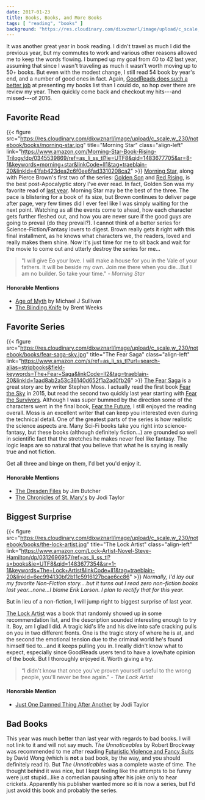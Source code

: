 ```yaml
---
date: 2017-01-23
title: Books, Books, and More Books
tags: [ "reading", "books" ]
background: "https://res.cloudinary.com/dixwznarl/image/upload/c_scale,q_jpegmini,w_1000/v1483678973/notebook/open-book.jpg"
---
```


It was another great year in book reading.  I didn't travel as much I did the previous year, but my commutes to work and various other reasons allowed me to keep the words flowing.  I bumped up my goal from 40 to 42 last year, assuming that since I wasn't traveling as much it wasn't worth moving up to 50+ books.  But even with the modest change, I still read 54 book by year's end, and a number of good ones in fact.  Again, [GoodReads does such a better job][gr2016] at presenting my books list than I could do, so hop over there are review my year.  Then quickly come back and checkout my hits---and missed---of 2016.

## Favorite Read

{{< figure src="https://res.cloudinary.com/dixwznarl/image/upload/c_scale,w_230/notebook/books/morning-star.jpg" title="Morning Star" class="align-left" link="https://www.amazon.com/Morning-Star-Book-Rising-Trilogy/dp/0345539869/ref=as_li_ss_tl?ie=UTF8&qid=1483677705&sr=8-1&keywords=morning+star&linkCode=ll1&tag=traeblain-20&linkId=41fab423dea2c6f0ee6fad3310208ca2" >}}
[Morning Star][], along with Pierce Brown's first two of the series: [Golden Son][] and [Red Rising][], is the best post-Apocalyptic story I've ever read.  In fact, Golden Son was my favorite read of [last year](/blog/so-many-books/).  Morning Star may be the best of the three.  The pace is blistering for a book of its size, but Brown continues to deliver page after page, very few times did I ever feel like I was simply waiting for the next point. Watching as all the events come to ahead, how each character gets further fleshed out, and how you are never sure if the good guys are going to prevail (do they prevail?).  I cannot think of a better series for Science-Fiction/Fantasy lovers to digest.  Brown really gets it right with this final installment, as he knows what characters we, the readers, loved and really makes them shine.  Now it's just time for me to sit back and wait for the movie to come out and utterly destroy the series for me...

> "I will give Eo your love. I will make a house for you in the Vale of your fathers. It will be beside my own. Join me there when you die...But I am no builder. So take your time."
> <cite>- Morning Star</cite>

#### Honorable Mentions

- [Age of Myth][] by Michael J Sullivan
- [The Blinding Knife][] by Brent Weeks

## Favorite Series

{{< figure src="https://res.cloudinary.com/dixwznarl/image/upload/c_scale,w_230/notebook/books/fear-saga-sky.jpg" title="The Fear Saga" class="align-left" link="https://www.amazon.com/s/ref=as_li_ss_tl?url=search-alias=stripbooks&field-keywords=The+Fear+Saga&linkCode=ll2&tag=traeblain-20&linkId=1aad8ab2a53c36140d652f1a2ad0fb26" >}}
[The Fear Saga][fear] is a great story arc by writer Stephen Moss.  I actually read the first book [Fear the Sky][fearsky] in 2015, but read the second two quickly last year starting with [Fear the Survivors][fearsurvivors].  Although I was super bummed by the direction some of the characters went in the final book, [Fear the Future][fearfuture], I still enjoyed the reading overall.  Moss is an excellent writer that can keep you interested even during the technical detail.  One of the greatest parts of the series is how realistic the science aspects are.  Many Sci-Fi books take you right into science-fantasy, but these books (although definitely fiction...) are grounded so well in scientific fact that the stretches he makes never feel like fantasy.  The logic leaps are so natural that you believe that what he is saying is really true and not fiction.

Get all three and binge on them, I'd bet you'd enjoy it.

#### Honorable Mentions

- [The Dresden Files][] by Jim Butcher
- [The Chronicles of St. Mary's][stmary] by Jodi Taylor

## Biggest Surprise

{{< figure src="https://res.cloudinary.com/dixwznarl/image/upload/c_scale,w_230/notebook/books/the-lock-artist.jpg" title="The Lock Artist" class="align-left" link="https://www.amazon.com/Lock-Artist-Novel-Steve-Hamilton/dp/0312696957/ref=as_li_ss_tl?s=books&ie=UTF8&qid=1483677354&sr=1-1&keywords=The+Lock+Artist&linkCode=ll1&tag=traeblain-20&linkId=6ec994130bf2b11c5916127bcae6cc86" >}}
_Normally, I'd lay out my favorite Non-Fiction story....but it turns out I read zero non-fiction books last year...none...I blame Erik Larson.  I plan to rectify that for this year._

But in lieu of a non-fiction, I will jump right to biggest surprise of last year.  

[The Lock Artist][lock] was a book that randomly showed up in some recommendation list, and the description sounded interesting enough to try it.  Boy, am I glad I did.  A tragic kid's life and his dive into safe cracking pulls on you in two different fronts.  One is the tragic story of where he is at, and the second the emotional tension due to the criminal world he's found himself tied to...and it keeps pulling you in.  I really didn't know what to expect, especially since GoodReads users tend to have a love/hate opinion of the book.  But I thoroughly enjoyed it. Worth giving a try.

> “I didn't know that once you've proven yourself useful to the wrong people, you'll never be free again.”
> <cite>- The Lock Artist</cite>

#### Honorable Mention

- [Just One Damned Thing After Another][damn] by Jodi Taylor

## Bad Books

This year was much better than last year with regards to bad books.  I will not link to it and will not say much.  _The Unnoticeables_ by Robert Brockway was recommended to me after reading [Futuristic Violence and Fancy Suits][fancy] by David Wong (which is **not** a bad book, by the way, and you should definitely read it).  But _The Unnoticables_ was a complete waste of time.  The thought behind it was nice, but I kept feeling like the attempts to be funny were just stupid...like a comedian pausing after his joke only to hear crickets.  Apparently his publisher wanted more so it is now a series, but I'd just avoid this book and probably the series.

[gr2016]: https://www.goodreads.com/user/year_in_books/2016/1671848
[Morning Star]: https://www.amazon.com/Morning-Star-Book-Rising-Trilogy/dp/0345539869/ref=as_li_ss_tl?ie=UTF8&amp;qid=1483677705&amp;sr=8-1&amp;keywords=morning+star&amp;linkCode=ll1&amp;tag=traeblain-20&amp;linkId=41fab423dea2c6f0ee6fad3310208ca2	"Morning Star"
[Golden Son]: http://www.amazon.com/gp/product/0345539834/ref=as_li_tl?ie=UTF8&amp;camp=1789&amp;creative=390957&amp;creativeASIN=0345539834&amp;linkCode=as2&amp;tag=traeblain-20&amp;linkId=537WE74NWTOJV4EW	"Golden Son"
[Red Rising]: http://www.amazon.com/gp/product/034553980X/ref=as_li_tl?ie=UTF8&amp;camp=1789&amp;creative=390957&amp;creativeASIN=034553980X&amp;linkCode=as2&amp;tag=traeblain-20&amp;linkId=LTRNENN6AIM3ZF4H	"Red Rising"
[Age of Myth]: https://www.amazon.com/Age-Myth-Legends-First-Empire/dp/1101965339/ref=as_li_ss_tl?s=books&amp;ie=UTF8&amp;qid=1483676977&amp;sr=1-1&amp;keywords=Age+of+Myth&amp;linkCode=ll1&amp;tag=traeblain-20&amp;linkId=ffa47885d90a683104eda76255499314	"Age of Myth"
[The Blinding Knife]: https://www.amazon.com/Blinding-Knife-Lightbringer-Brent-Weeks/dp/0316068144/ref=as_li_ss_tl?s=books&amp;ie=UTF8&amp;qid=1483677020&amp;sr=1-1&amp;keywords=The+Blinding+Knife&amp;linkCode=ll1&amp;tag=traeblain-20&amp;linkId=fce3e1f8f6cf4212a44db2049e440c9c	"The Blinding Knife"
[fear]: https://www.amazon.com/s/ref=as_li_ss_tl?url=search-alias=stripbooks&amp;field-keywords=The+Fear+Saga&amp;linkCode=ll2&amp;tag=traeblain-20&amp;linkId=1aad8ab2a53c36140d652f1a2ad0fb26	"The Fear Saga"
[fearsky]: https://www.amazon.com/Fear-Sky-Saga-1/dp/1499759126/ref=as_li_ss_tl?s=books&amp;ie=UTF8&amp;qid=1483677077&amp;sr=1-1&amp;keywords=The+Fear+Saga&amp;linkCode=ll1&amp;tag=traeblain-20&amp;linkId=2d8eda953b05184fbc2899fc5fecf7ff	"Fear the Sky"
[fearsurvivors]: https://www.amazon.com/Fear-Survivors-Saga-2/dp/1500987999/ref=as_li_ss_tl?s=books&amp;ie=UTF8&amp;qid=1483677077&amp;sr=1-3&amp;keywords=The+Fear+Saga&amp;linkCode=ll1&amp;tag=traeblain-20&amp;linkId=0faeee5c89fa5022ea98ef347cd2540d	"Fear the Survivors"
[fearfuture]: https://www.amazon.com/Fear-Future-Saga-3/dp/1511524537/ref=as_li_ss_tl?s=books&amp;ie=UTF8&amp;qid=1483677077&amp;sr=1-2&amp;keywords=The+Fear+Saga&amp;linkCode=ll1&amp;tag=traeblain-20&amp;linkId=71da503ca7bab0172e14108c1de2650e	"Fear the Future"
[The Dresden Files]: https://www.amazon.com/s/ref=as_li_ss_tl?url=search-alias=stripbooks&amp;field-keywords=The+Dresden+Files&amp;linkCode=ll2&amp;tag=traeblain-20&amp;linkId=e6139913e2df0b52cb8f86b0aa35a4e3	"The Dresden Files"
[stmary]: https://www.amazon.com/s/ref=as_li_ss_tl?url=search-alias=stripbooks&amp;field-keywords=the+chronicles+of+st.+mary&#39;s&amp;rh=n:283155,k:the+chronicles+of+st.+mary&#39;s&amp;linkCode=ll2&amp;tag=traeblain-20&amp;linkId=0e0f6a1d8d8360326716fa63bf0ebc10	"The Chronicles of St. Mary's"
[lock]: https://www.amazon.com/Lock-Artist-Novel-Steve-Hamilton/dp/0312696957/ref=as_li_ss_tl?s=books&amp;ie=UTF8&amp;qid=1483677354&amp;sr=1-1&amp;keywords=The+Lock+Artist&amp;linkCode=ll1&amp;tag=traeblain-20&amp;linkId=6ec994130bf2b11c5916127bcae6cc86	"The Lock Artist"
[damn]: https://www.amazon.com/Just-Damned-Thing-After-Another/dp/1597808687/ref=as_li_ss_tl?s=books&amp;ie=UTF8&amp;qid=1483677383&amp;sr=1-1&amp;keywords=the+chronicles+of+st.+mary&#39;s&amp;linkCode=ll1&amp;tag=traeblain-20&amp;linkId=b2ff9c351ca2d9f39004c71736e51a13	"Just One Damned Think After Another"
[fancy]: http://www.amazon.com/gp/product/1250040191/ref=as_li_tl?ie=UTF8&amp;camp=1789&amp;creative=390957&amp;creativeASIN=1250040191&amp;linkCode=as2&amp;tag=traeblain-20&amp;linkId=Z6DRILDZFBSSKAKV	"Futuristic Violence and Fancy Suits"
